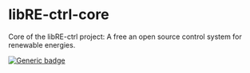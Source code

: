 # libRE-ctrl-core

Core of the libRE-ctrl project: A free an open source control system for renewable energies.

[![Generic badge](https://img.shields.io/badge/STATE:-DRAFT-yellow.svg)](https://shields.io/)

